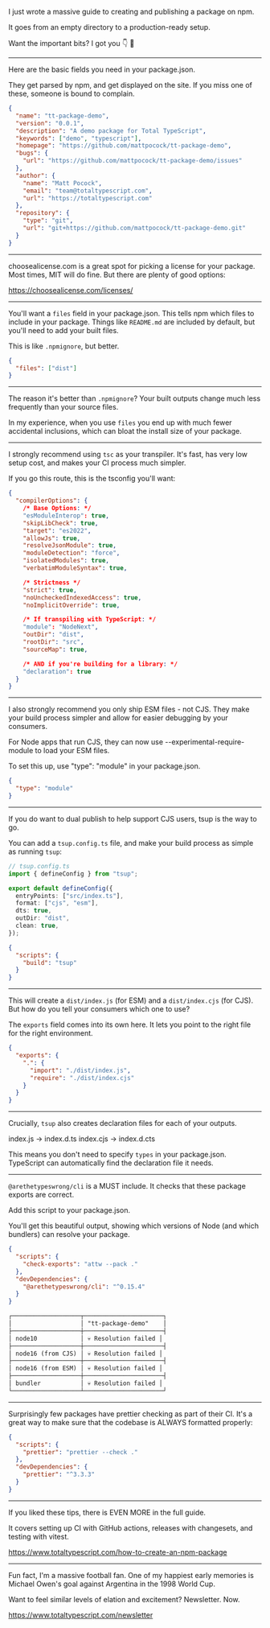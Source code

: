 I just wrote a massive guide to creating and publishing a package on npm.

It goes from an empty directory to a production-ready setup.

Want the important bits? I got you 👇 🧵

---

Here are the basic fields you need in your package.json.

They get parsed by npm, and get displayed on the site. If you miss one of these, someone is bound to complain.

```json
{
  "name": "tt-package-demo",
  "version": "0.0.1",
  "description": "A demo package for Total TypeScript",
  "keywords": ["demo", "typescript"],
  "homepage": "https://github.com/mattpocock/tt-package-demo",
  "bugs": {
    "url": "https://github.com/mattpocock/tt-package-demo/issues"
  },
  "author": {
    "name": "Matt Pocock",
    "email": "team@totaltypescript.com",
    "url": "https://totaltypescript.com"
  },
  "repository": {
    "type": "git",
    "url": "git+https://github.com/mattpocock/tt-package-demo.git"
  }
}
```

---

choosealicense.com is a great spot for picking a license for your package. Most times, MIT will do fine. But there are plenty of good options:

https://choosealicense.com/licenses/

---

You'll want a `files` field in your package.json. This tells npm which files to include in your package. Things like `README.md` are included by default, but you'll need to add your built files.

This is like `.npmignore`, but better.

```json
{
  "files": ["dist"]
}
```

---

The reason it's better than `.npmignore`? Your built outputs change much less frequently than your source files.

In my experience, when you use `files` you end up with much fewer accidental inclusions, which can bloat the install size of your package.

---

I strongly recommend using `tsc` as your transpiler. It's fast, has very low setup cost, and makes your CI process much simpler.

If you go this route, this is the tsconfig you'll want:

```json
{
  "compilerOptions": {
    /* Base Options: */
    "esModuleInterop": true,
    "skipLibCheck": true,
    "target": "es2022",
    "allowJs": true,
    "resolveJsonModule": true,
    "moduleDetection": "force",
    "isolatedModules": true,
    "verbatimModuleSyntax": true,

    /* Strictness */
    "strict": true,
    "noUncheckedIndexedAccess": true,
    "noImplicitOverride": true,

    /* If transpiling with TypeScript: */
    "module": "NodeNext",
    "outDir": "dist",
    "rootDir": "src",
    "sourceMap": true,

    /* AND if you're building for a library: */
    "declaration": true
  }
}
```

---

I also strongly recommend you only ship ESM files - not CJS. They make your build process simpler and allow for easier debugging by your consumers.

For Node apps that run CJS, they can now use --experimental-require-module to load your ESM files.

To set this up, use "type": "module" in your package.json.

```json
{
  "type": "module"
}
```

---

If you do want to dual publish to help support CJS users, tsup is the way to go.

You can add a `tsup.config.ts` file, and make your build process as simple as running `tsup`:

```ts twoslash
// tsup.config.ts
import { defineConfig } from "tsup";

export default defineConfig({
  entryPoints: ["src/index.ts"],
  format: ["cjs", "esm"],
  dts: true,
  outDir: "dist",
  clean: true,
});
```

```json
{
  "scripts": {
    "build": "tsup"
  }
}
```

---

This will create a `dist/index.js` (for ESM) and a `dist/index.cjs` (for CJS). But how do you tell your consumers which one to use?

The `exports` field comes into its own here. It lets you point to the right file for the right environment.

```json
{
  "exports": {
    ".": {
      "import": "./dist/index.js",
      "require": "./dist/index.cjs"
    }
  }
}
```

---

Crucially, `tsup` also creates declaration files for each of your outputs.

index.js -> index.d.ts
index.cjs -> index.d.cts

This means you don't need to specify `types` in your package.json. TypeScript can automatically find the declaration file it needs.

---

`@arethetypeswrong/cli` is a MUST include. It checks that these package exports are correct.

Add this script to your package.json.

You'll get this beautiful output, showing which versions of Node (and which bundlers) can resolve your package.

```json
{
  "scripts": {
    "check-exports": "attw --pack ."
  },
  "devDependencies": {
    "@arethetypeswrong/cli": "^0.15.4"
  }
}
```

```txt
┌───────────────────┬──────────────────────┐
│                   │ "tt-package-demo"    │
├───────────────────┼──────────────────────┤
│ node10            │ 💀 Resolution failed │
├───────────────────┼──────────────────────┤
│ node16 (from CJS) │ 💀 Resolution failed │
├───────────────────┼──────────────────────┤
│ node16 (from ESM) │ 💀 Resolution failed │
├───────────────────┼──────────────────────┤
│ bundler           │ 💀 Resolution failed │
└───────────────────┴──────────────────────┘
```

---

Surprisingly few packages have prettier checking as part of their CI. It's a great way to make sure that the codebase is ALWAYS formatted properly:

```json
{
  "scripts": {
    "prettier": "prettier --check ."
  },
  "devDependencies": {
    "prettier": "^3.3.3"
  }
}
```

---

If you liked these tips, there is EVEN MORE in the full guide.

It covers setting up CI with GitHub actions, releases with changesets, and testing with vitest.

https://www.totaltypescript.com/how-to-create-an-npm-package

---

Fun fact, I'm a massive football fan. One of my happiest early memories is Michael Owen's goal against Argentina in the 1998 World Cup.

Want to feel similar levels of elation and excitement? Newsletter. Now.

https://www.totaltypescript.com/newsletter
